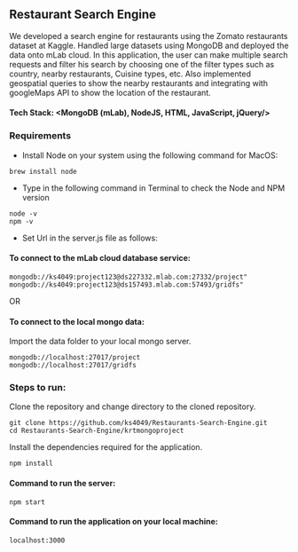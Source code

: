 ## Restaurant Search Engine

We developed a search engine for restaurants using the Zomato restaurants dataset at Kaggle. Handled large datasets using MongoDB and deployed the data onto mLab cloud. In this application, the user can make multiple search requests and filter his search by choosing one of the filter types such as country, nearby restaurants, Cuisine types, etc. Also implemented geospatial queries to show the nearby restaurants and integrating with googleMaps API to show the location of the restaurant.  
#### Tech Stack: <MongoDB (mLab), NodeJS, HTML, JavaScript, jQuery/>

### Requirements

- Install Node on your system using the following command for MacOS:
```
brew install node
```
- Type in the following command in Terminal to check the Node and NPM version
```
node -v
npm -v
```

- Set Url in the server.js file as follows:

#### To connect to the mLab cloud database service:
```
mongodb://ks4049:project123@ds227332.mlab.com:27332/project"
mongodb://ks4049:project123@ds157493.mlab.com:57493/gridfs"
```
OR
#### To connect to the local mongo data:
Import the data folder to your local mongo server.
```
mongodb://localhost:27017/project
mongodb://localhost:27017/gridfs
```
	
### Steps to run:
Clone the repository and change directory to the cloned repository.
```
git clone https://github.com/ks4049/Restaurants-Search-Engine.git
cd Restaurants-Search-Engine/krtmongoproject
```
Install the dependencies required for the application.
```
npm install
```

#### Command to run the server:
```
npm start
```

#### Command to run the application on your local machine:
```
localhost:3000
```

